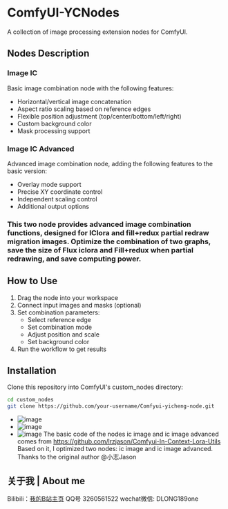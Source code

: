 # ComfyUI-YCNodes

A collection of image processing extension nodes for ComfyUI.

## Nodes Description

### Image IC
Basic image combination node with the following features:
- Horizontal/vertical image concatenation
- Aspect ratio scaling based on reference edges
- Flexible position adjustment (top/center/bottom/left/right)
- Custom background color
- Mask processing support

### Image IC Advanced
Advanced image combination node, adding the following features to the basic version:
- Overlay mode support
- Precise XY coordinate control
- Independent scaling control
- Additional output options

### This two node provides advanced image combination functions, designed for IClora and fill+redux partial redraw migration images. Optimize the combination of two graphs, save the size of Flux iclora and Fill+redux when partial redrawing, and save computing power.

## How to Use

1. Drag the node into your workspace
2. Connect input images and masks (optional)
3. Set combination parameters:
   - Select reference edge
   - Set combination mode
   - Adjust position and scale
   - Set background color
4. Run the workflow to get results

## Installation

Clone this repository into ComfyUI's custom_nodes directory:
```bash
cd custom_nodes
git clone https://github.com/your-username/Comfyui-yicheng-node.git
```

   - ![image](https://github.com/user-attachments/assets/a81c8e3f-b32d-4e26-ada5-ecf145fafce6)
   - ![image](https://github.com/user-attachments/assets/a6b75f7c-d8b9-4b3e-aca6-32a6444998fb)
   - ![image](https://github.com/user-attachments/assets/26c561f3-4169-4bc6-8404-e7246349a82f)
The basic code of the nodes ic image and ic image advanced comes from https://github.com/lrzjason/Comfyui-In-Context-Lora-Utils
Based on it, I optimized two nodes: ic image and ic image advanced.
Thanks to the original author @小志Jason

## 关于我 | About me

Bilibili：[我的B站主页](https://space.bilibili.com/498399023?spm_id_from=333.1007.0.0)
QQ号 3260561522
wechat微信: DLONG189one



